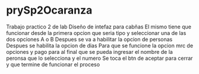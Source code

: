 # prySp2Ocaranza
  Trabajo practico 2 de lab
    Diseño de intefaz para cabñas
      El mismo tiene que funcionar desde la primera opcion que seria tipo y seleccionar una de las dos opciones A o B
      Despues se va a habilitar la opcion de personas
      Despues se habilita la opcion de dias
      Para que se funcione la opcion mrc de opciones y pago
      para al final que se pueda ingresar el nombre de la peronsa que lo selecciona y el numero
  Se toca el btn de aceptar para cerrar y que termine de funcionar el proceso
